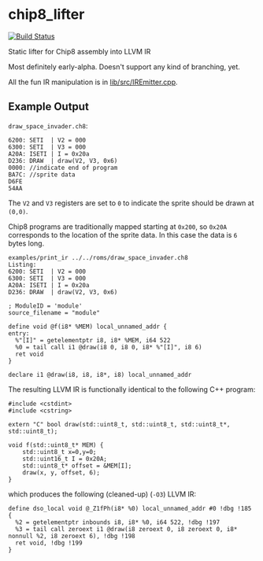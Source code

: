 # chip8_lifter

[![Build Status](https://travis-ci.com/antoshre/chip8_lifter.svg?branch=master)](https://travis-ci.com/antoshre/chip8_lifter)

Static lifter for Chip8 assembly into LLVM IR

Most definitely early-alpha.  Doesn't support any kind of branching, yet.

All the fun IR manipulation is in [lib/src/IREmitter.cpp](https://github.com/antoshre/chip8_lifter/blob/master/lib/src/IREmitter.cpp).

## Example Output
`draw_space_invader.ch8`:
```
6200: SETI	| V2 = 000
6300: SETI	| V3 = 000
A20A: ISETI	| I = 0x20a
D236: DRAW	| draw(V2, V3, 0x6)
0000: //indicate end of program
BA7C: //sprite data
D6FE
54AA
```
The `V2` and `V3` registers are set to `0` to indicate the sprite should be drawn at `(0,0)`.

Chip8 programs are traditionally mapped starting at `0x200`, so `0x20A` corresponds to the location of the sprite data.  In this case the data is `6` bytes long.
```
examples/print_ir ../../roms/draw_space_invader.ch8
Listing:
6200: SETI	| V2 = 000
6300: SETI	| V3 = 000
A20A: ISETI	| I = 0x20a
D236: DRAW	| draw(V2, V3, 0x6)

; ModuleID = 'module'
source_filename = "module"

define void @f(i8* %MEM) local_unnamed_addr {
entry:
  %"[I]" = getelementptr i8, i8* %MEM, i64 522
  %0 = tail call i1 @draw(i8 0, i8 0, i8* %"[I]", i8 6)
  ret void
}

declare i1 @draw(i8, i8, i8*, i8) local_unnamed_addr

```
The resulting LLVM IR is functionally identical to the following C++ program:
```
#include <cstdint>
#include <cstring>

extern "C" bool draw(std::uint8_t, std::uint8_t, std::uint8_t*, std::uint8_t);

void f(std::uint8_t* MEM) {
    std::uint8_t x=0,y=0;
    std::uint16_t I = 0x20A;
    std::uint8_t* offset = &MEM[I];
    draw(x, y, offset, 6);
}
```
which produces the following (cleaned-up) (`-O3`) LLVM IR:
```
define dso_local void @_Z1fPh(i8* %0) local_unnamed_addr #0 !dbg !185 {
  %2 = getelementptr inbounds i8, i8* %0, i64 522, !dbg !197
  %3 = tail call zeroext i1 @draw(i8 zeroext 0, i8 zeroext 0, i8* nonnull %2, i8 zeroext 6), !dbg !198
  ret void, !dbg !199
}
```